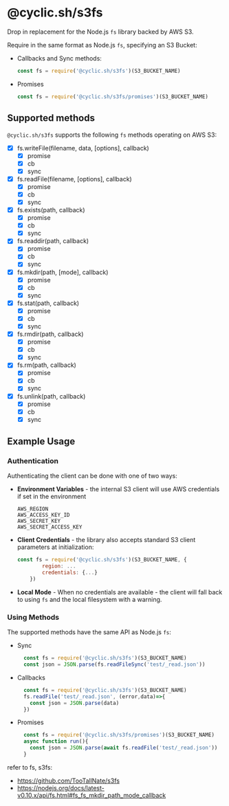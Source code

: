 # @cyclic.sh/s3fs

Drop in replacement for the Node.js `fs` library backed by AWS S3.

Require in the same format as Node.js `fs`, specifying an S3 Bucket: 
- Callbacks and Sync methods:
  ```js
  const fs = require('@cyclic.sh/s3fs')(S3_BUCKET_NAME)
  ```
- Promises
  ```js
  const fs = require('@cyclic.sh/s3fs/promises')(S3_BUCKET_NAME)
  ```

## Supported methods
`@cyclic.sh/s3fs` supports the following `fs` methods operating on AWS S3:
- [x] fs.writeFile(filename, data, [options], callback)
  - [x] promise
  - [x] cb
  - [x] sync
- [x] fs.readFile(filename, [options], callback)
  - [x] promise
  - [x] cb
  - [x] sync
- [x] fs.exists(path, callback)
  - [x] promise
  - [x] cb
  - [x] sync
- [x] fs.readdir(path, callback)
  - [x] promise
  - [x] cb
  - [x] sync
- [x] fs.mkdir(path, [mode], callback)
  - [x] promise
  - [x] cb
  - [x] sync
- [x] fs.stat(path, callback)
  - [x] promise
  - [x] cb
  - [x] sync
- [x] fs.rmdir(path, callback)
  - [x] promise
  - [x] cb
  - [x] sync
- [x] fs.rm(path, callback)
  - [x] promise
  - [x] cb
  - [x] sync
- [x] fs.unlink(path, callback)
  - [x] promise
  - [x] cb
  - [x] sync

## Example Usage
### Authentication
Authenticating the client can be done with one of two ways:
- **Environment Variables** - the internal S3 client will use AWS credentials if set in the environment
  ```
  AWS_REGION
  AWS_ACCESS_KEY_ID
  AWS_SECRET_KEY
  AWS_SECRET_ACCESS_KEY
  ```
- **Client Credentials** - the library also accepts standard S3 client parameters at initialization:
  ```js
  const fs = require('@cyclic.sh/s3fs')(S3_BUCKET_NAME, {
          region: ...
          credentials: {...}
      })
  ```    
- **Local Mode** - When no credentials are available - the client will fall back to using `fs` and the local filesystem with a warning.


### Using Methods
The supported methods have the same API as Node.js `fs`:
- Sync
  ```js
    const fs = require('@cyclic.sh/s3fs')(S3_BUCKET_NAME)
    const json = JSON.parse(fs.readFileSync('test/_read.json'))
  ```
- Callbacks
  ```js
    const fs = require('@cyclic.sh/s3fs')(S3_BUCKET_NAME)
    fs.readFile('test/_read.json', (error,data)=>{
      const json = JSON.parse(data)
    })
  ```
- Promises
  ```js
    const fs = require('@cyclic.sh/s3fs/promises')(S3_BUCKET_NAME)
    async function run(){
      const json = JSON.parse(await fs.readFile('test/_read.json'))
    }
  ```

refer to fs, s3fs:

- https://github.com/TooTallNate/s3fs
- https://nodejs.org/docs/latest-v0.10.x/api/fs.html#fs_fs_mkdir_path_mode_callback